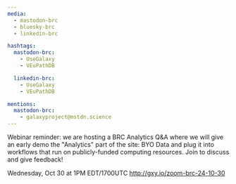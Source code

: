 ```yaml
---
media:
  - mastodon-brc
  - bluesky-brc
  - linkedin-brc

hashtags:
  mastodon-brc:
    - UseGalaxy
    - VEuPathDB

  linkedin-brc:
    - UseGalaxy
    - VEuPathDB

mentions:
  mastodon-brc:
    - galaxyproject@mstdn.science
---
```


Webinar reminder: we are hosting a BRC Analytics Q&A where we will give an early
demo the "Analytics" part of the site: BYO Data and plug it into workflows that
run on publicly-funded computing resources. Join to discuss and give feedback!

Wednesday, Oct 30 at 1PM EDT/1700UTC
http://gxy.io/zoom-brc-24-10-30
